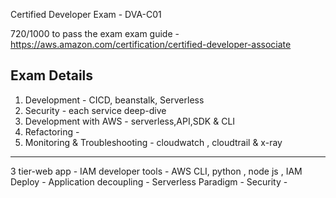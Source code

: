 Certified Developer Exam - DVA-C01

720/1000 to pass the exam
 exam guide - https://aws.amazon.com/certification/certified-developer-associate
 
 Exam Details
 ---------------
 1. Development -  CICD, beanstalk, Serverless
 2. Security - each service deep-dive
 3. Development with AWS - serverless,API,SDK & CLI
 4. Refactoring - 
 5. Monitoring & Troubleshooting - cloudwatch , cloudtrail & x-ray
 
 -------------------------------------------------------------------------------------------------------------------------
 
 3 tier-web app - IAM
 developer tools - AWS CLI, python , node js , IAM
 Deploy - 
 Application decoupling - 
 Serverless Paradigm - 
 Security - 
 
